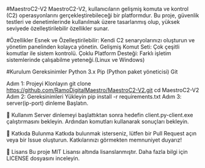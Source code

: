 
#MaestroC2-V2
MaestroC2-V2, kullanıcıların gelişmiş komuta ve kontrol (C2) operasyonlarını gerçekleştirebileceği bir platformdur. Bu proje, güvenlik testleri ve denetimlerinde kullanılmak üzere tasarlanmış olup, yüksek seviyede özelleştirilebilir özellikler sunar.

#Özellikler
Esnek ve Özelleştirilebilir: Kendi C2 senaryolarınızı oluşturun ve yönetim panelinden kolayca yönetin.
Gelişmiş Komut Seti: Çok çeşitli komutlar ile sistem kontrolü.
Çoklu Platform Desteği: Farklı işletim sistemlerinde çalışabilme yeteneği.(Linux ve Windows)

#Kurulum
Gereksinimler
Python 3.x
Pip (Python paket yöneticisi)
Git

Adım 1: Projeyi Klonlayın
git clone https://github.com/RamoDigitalMaestro/MaestroC2-V2.git
cd MaestroC2-V2
Adım 2: Gereksinimleri Yükleyin
pip install -r requirements.txt
Adım 3: server(ip-port) dinleme Başlatın.

🚀 Kullanım
Server dinlemeyi başlattıktan sonra hedefin client.py-client.exe çalıştırmasını bekleyin.
Ardından komutları kullanarak sonuçları bekleyin.

🤝 Katkıda Bulunma
Katkıda bulunmak isterseniz, lütfen bir Pull Request açın veya bir Issue oluşturun. Katkılarınızı görmekten memnuniyet duyarız!

📝 Lisans
Bu proje MIT Lisansı altında lisanslanmıştır. Daha fazla bilgi için LICENSE dosyasını inceleyin.
